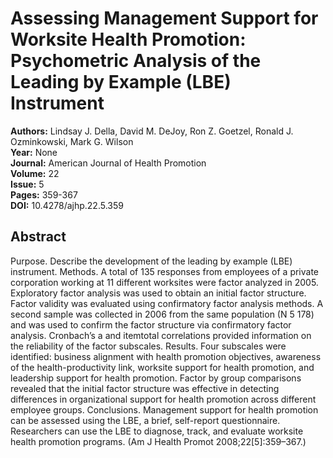 # Assessing Management Support for Worksite Health Promotion: Psychometric Analysis of the Leading by Example (LBE) Instrument

**Authors:** Lindsay J. Della, David M. DeJoy, Ron Z. Goetzel, Ronald J. Ozminkowski, Mark G. Wilson  
**Year:** None  
**Journal:** American Journal of Health Promotion  
**Volume:** 22  
**Issue:** 5  
**Pages:** 359-367  
**DOI:** 10.4278/ajhp.22.5.359  

## Abstract
Purpose. Describe the development of the leading by example (LBE) instrument.
Methods. A total of 135 responses from employees of a private corporation working at 11 different worksites were factor analyzed in 2005. Exploratory factor analysis was used to obtain an initial factor structure. Factor validity was evaluated using confirmatory factor analysis methods. A second sample was collected in 2006 from the same population (N 5 178) and was used to confirm the factor structure via confirmatory factor analysis. Cronbach’s a and itemtotal correlations provided information on the reliability of the factor subscales.
Results. Four subscales were identified: business alignment with health promotion objectives, awareness of the health-productivity link, worksite support for health promotion, and leadership support for health promotion. Factor by group comparisons revealed that the initial factor structure was effective in detecting differences in organizational support for health promotion across different employee groups.
Conclusions. Management support for health promotion can be assessed using the LBE, a brief, self-report questionnaire. Researchers can use the LBE to diagnose, track, and evaluate worksite health promotion programs. (Am J Health Promot 2008;22[5]:359–367.)

